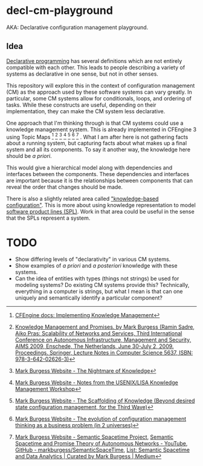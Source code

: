 # decl-cm-playground

AKA: Declarative configuration management playground.

## Idea

[Declarative programming](https://en.wikipedia.org/wiki/Declarative_programming) has several
definitions which are not entirely compatible with each other. This leads to
people describing a variety of systems as declarative in one sense, but not in
other senses.

This repository will explore this in the context of configuration management
(CM) as the approach used by these software systems can vary greatly. In
particular, some CM systems allow for conditionals, loops, and ordering of
tasks. While these constructs are useful, depending on their implementation,
they can make the CM system less declarative.

One approach that I'm thinking through is that CM systems could use a knowledge
management system. This is already implemented in CFEngine 3 using Topic Maps
[^cfengine-impl-km]
[^burgess-2009-km-and-promises]
[^burgess-2009-nightmare-of-knowledge]
[^burgess-2010-notes-usenix-lisa-km-workshop]
[^burgess-2012-scaffolding-of-knowledge]
[^burgess-2013-evo-of-cm-thinking]
[^burgess-semantic-spacetimes]
.
What I am after here is not gathering facts about a running system, but
capturing facts about what makes up a final system and all its components. To
say it another way,  the knowledge here should be *a priori*.

[^cfengine-impl-km]: [CFEngine docs: Implementing Knowledge Management](https://docs.cfengine.com/docs/archive/manuals/st-knowledge.html)

[^burgess-2009-km-and-promises]: [Knowledge Management and Promises. by Mark Burgess (Ramin Sadre, Aiko Pras: Scalability of Networks and Services, Third International Conference on Autonomous Infrastructure, Management and Security, AIMS 2009, Enschede, The Netherlands, June 30-July 2, 2009. Proceedings. Springer, Lecture Notes in Computer Science 5637, ISBN: 978-3-642-02626-3)](https://dl.ifip.org/db/conf/aims/aims2009/Burgess09.pdf)

[^burgess-2009-nightmare-of-knowledge]: [Mark Burgess Website - The Nightmare of Knowledge](https://markburgess.org/blog_dream.html)
<!--<h2>The Nightmare of Knowledge</h2> <h3>September 27 2009</h3> <a href="blog_dream.html">Read more</a>-->

[^burgess-2010-notes-usenix-lisa-km-workshop]: [Mark Burgess Website - Notes from the USENIX/LISA Knowledge Management Workshop](https://markburgess.org/blog_km.html)
<!--<h2>LISA Knowledge Management Workshop</h2> <h3>13th December 2010</h3> href="blog_km.html">Read more</a>-->

[^burgess-2012-scaffolding-of-knowledge]: [Mark Burgess Website - The Scaffolding of Knowledge (Beyond desired state configuration management, for the Third Wave)](https://markburgess.org/blog_scaffold.html)
<!--<h2>The Scaffolding of Knowledge (Beyond desired state configuration management, for the Third Wave)</h2> <h3>5th April 2012</h3> <a href="blog_scaffold.html">Read more</a> -->

[^burgess-2013-evo-of-cm-thinking]: [Mark Burgess Website - The evolution of configuration management thinking as a business problem (in 2 universes)](https://markburgess.org/blog_whyiscmknowledge.html)
<!--<h2>The evolution of configuration management thinking as a business problem (in 2 universes)</h2> <h3>13 August 2013</h3> <a href="blog_whyiscmknowledge.html">Read more</a> -->

[^burgess-semantic-spacetimes]: [Mark Burgess Website - Semantic Spacetime Project](https://markburgess.org/spacetime.html),
[Semantic Spacetime and Promise Theory of Autonomous Networks - YouTube](https://www.youtube.com/watch?v=n81UP8BuOb8),
[GitHub - markburgess/SemanticSpaceTime](https://github.com/markburgess/SemanticSpaceTime),
[List: Semantic Spacetime and Data Analytics | Curated by Mark Burgess | Medium](https://mark-burgess-oslo-mb.medium.com/list/semantic-spacetime-and-data-analytics-28e9649c0ade)

This would give a hierarchical model along with dependencies and interfaces between
the components. These dependencies and interfaces are important because it is
the relationships between components that can reveal the order that changes
should be made.

There is also a slightly related area called
["knowledge-based configuration"](https://en.wikipedia.org/wiki/Knowledge-based_configuration).
This is more about using knowledge representation to model
[software product lines (SPL)](https://en.wikipedia.org/wiki/Software_product_line).
Work in that area could be useful in the sense that the SPLs
represent a system.

# TODO

- Show differing levels of "declarativity" in various CM systems.
- Show examples of *a priori*  and *a posteriori* knowledge
  with these systems.
- Can the idea of entities with types (things not strings) be used for modeling
  systems? Do existing CM systems provide this? Technically, everything in a computer is
  strings, but what I mean is that can one uniquely and semantically identify a
  particular component?
